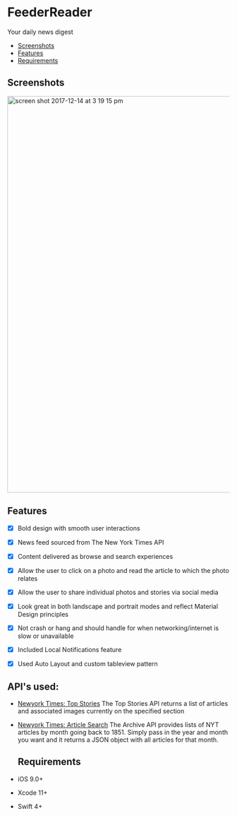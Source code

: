 # FeederReader
Your daily news digest

- [Screenshots](#screenshots)
- [Features](#features)
- [Requirements](#requirements)

## Screenshots

<img width="898" alt="screen shot 2017-12-14 at 3 19 15 pm" src="https://user-images.githubusercontent.com/31255999/34019128-40a9a91a-e0e2-11e7-8cda-7604ec5e9c10.png">

## Features

- [x] Bold design with smooth user interactions
- [x] News feed sourced from The New York Times API
- [x] Content delivered as browse and search experiences
- [x] Allow the user to click on a photo and read the article to which the photo relates
- [x] Allow the user to share individual photos and stories via social media
- [x] Look great in both landscape and portrait modes and reflect Material Design principles
- [x] Not crash or hang and should handle for when networking/internet is slow or unavailable
- [x] Included Local Notifications feature 
- [x] Used Auto Layout and custom tableview pattern


## API's used:

- [Newyork Times: Top Stories](https://developer.nytimes.com/top_stories_v2.json)
  The Top Stories API returns a list of articles and associated images currently on the specified section
  
- [Newyork Times: Article Search](https://developer.nytimes.com/article_search_v2.json)
  The Archive API provides lists of NYT articles by month going back to 1851. Simply pass in the year and month you want and it returns a JSON object with all articles for that month.
  
  ## Requirements

- iOS 9.0+ 
- Xcode 11+
- Swift 4+
